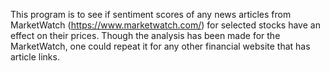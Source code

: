 This program is to see if sentiment scores of any news articles from MarketWatch (https://www.marketwatch.com/) for selected stocks have an effect on their prices. Though the analysis has been made for the MarketWatch, one could repeat it for any other financial website that has article links.
